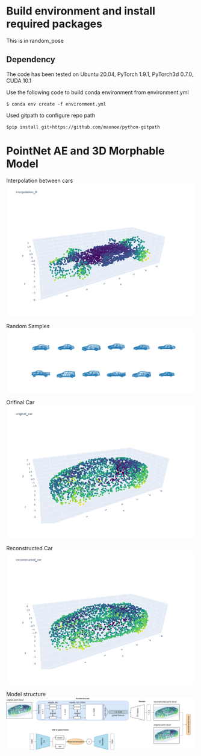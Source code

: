 # Build environment and install required packages
This is in random_pose
## Dependency
The code has been tested on Ubuntu 20.04, PyTorch 1.9.1, PyTorch3d 0.7.0, CUDA 10.1

Use the following code to build conda environment from environment.yml
```
$ conda env create -f environment.yml
```

Used gitpath to configure repo path
```
$pip install git+https://github.com/maxnoe/python-gitpath
```

# PointNet AE and 3D Morphable Model

Interpolation between cars
![](images/interpolation_car.gif)

Random Samples
![](images/random_sample.png)

Orifinal Car
![](images/original_car.png)

Reconstructed Car
![](images/reconstructed_car.png)

Model structure
![](images/AE_VAE_structure.png)